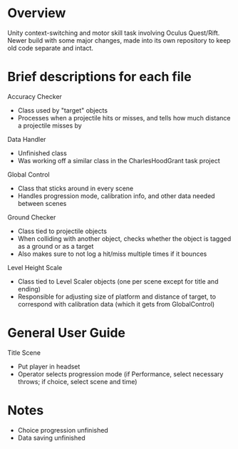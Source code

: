 # Overview
 Unity context-switching and motor skill task involving Oculus Quest/Rift.
 Newer build with some major changes, made into its own repository to keep 
 old code separate and intact.
 
# Brief descriptions for each file

Accuracy Checker
- Class used by "target" objects
- Processes when a projectile hits or misses, and tells how much distance a projectile misses by

Data Handler
- Unfinished class
- Was working off a similar class in the CharlesHoodGrant task project

Global Control
- Class that sticks around in every scene
- Handles progression mode, calibration info, and other data needed between scenes

Ground Checker
- Class tied to projectile objects
- When colliding with another object, checks whether the object is tagged as a ground or as a target
- Also makes sure to not log a hit/miss multiple times if it bounces

Level Height Scale
- Class tied to Level Scaler objects (one per scene except for title and ending)
- Responsible for adjusting size of platform and distance of target, to correspond with calibration data (which it gets from GlobalControl)

# General User Guide
Title Scene
- Put player in headset
- Operator selects progression mode (if Performance, select necessary throws; if choice, select scene and time)


# Notes
- Choice progression unfinished
- Data saving unfinished
